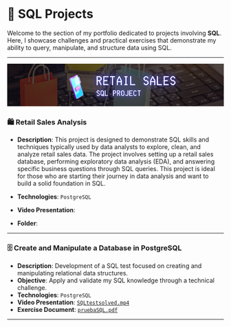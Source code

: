 # 📂 SQL Projects

Welcome to the section of my portfolio dedicated to projects involving **SQL**. Here, I showcase challenges and practical exercises that demonstrate my ability to query, manipulate, and structure data using SQL.

---

![Retail Sales](resources/retail-sales.jpg)
### 🛍️ Retail Sales Analysis

- **Description**: This project is designed to demonstrate SQL skills and techniques typically used by data analysts to explore, clean, and analyze retail sales data. The project involves setting up a retail sales database, performing exploratory data analysis (EDA), and answering specific business questions through SQL queries. This project is ideal for those who are starting their journey in data analysis and want to build a solid foundation in SQL.

- **Technologies**: `PostgreSQL`
- **Video Presentation**: 
- **Folder**: 

---

### 🗄️ Create and Manipulate a Database in PostgreSQL

- **Description**: Development of a SQL test focused on creating and manipulating relational data structures.
- **Objective**: Apply and validate my SQL knowledge through a technical challenge.
- **Technologies**: `PostgreSQL`
- **Video Presentation**: [`SQLtestsolved.mp4`](https://www.youtube.com/watch?v=TIamBSM9Row)
- **Exercise Document**: [`pruebaSQL.pdf`](resources/pruebaSQL.pdf)

---

